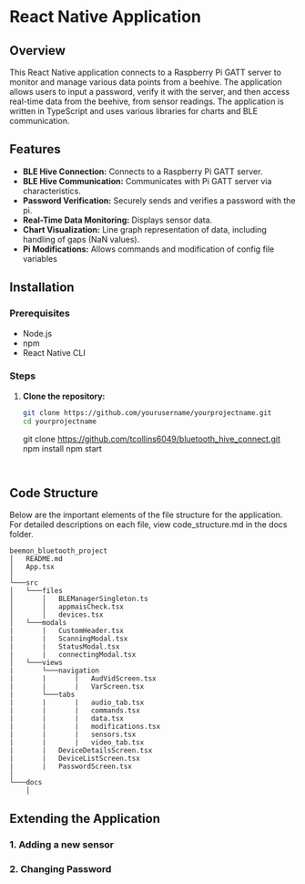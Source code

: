 # React Native Application

## Overview

This React Native application connects to a Raspberry Pi GATT server to monitor and manage various data points from a beehive. The application allows users to input a password, verify it with the server, and then access real-time data from the beehive, from sensor readings. The application is written in TypeScript and uses various libraries for charts and BLE communication.

## Features

- **BLE Hive Connection:** Connects to a Raspberry Pi GATT server.
- **BLE Hive Communication:** Communicates with Pi GATT server via characteristics.
- **Password Verification:** Securely sends and verifies a password with the pi.
- **Real-Time Data Monitoring:** Displays sensor data.
- **Chart Visualization:** Line graph representation of data, including handling of gaps (NaN values).
- **Pi Modifications:** Allows commands and modification of config file variables

## Installation

### Prerequisites

- Node.js
- npm
- React Native CLI

### Steps
1. **Clone the repository:**
   ```bash
   git clone https://github.com/yourusername/yourprojectname.git
   cd yourprojectname
   ```
   git clone https://github.com/tcollins6049/bluetooth_hive_connect.git
   npm install
   npm start
   ```
   

## Code Structure
Below are the important elements of the file structure for the application. For detailed descriptions on each file, view code_structure.md in the docs folder.
```
beemon_bluetooth_project
│   README.md
│   App.tsx   
│
└───src
│   └───files
│       │   BLEManagerSingleton.ts
│       │   appmaisCheck.tsx
│       │   devices.tsx
│   └───modals
|       |   CustomHeader.tsx
|       |   ScanningModal.tsx
|       |   StatusModal.tsx
|       |   connectingModal.tsx
│   └───views
|       └───navigation
|       |       |   AudVidScreen.tsx
|       |       |   VarScreen.tsx
|       └───tabs
|       |       |   audio_tab.tsx
|       |       |   commands.tsx
|       |       |   data.tsx
|       |       |   modifications.tsx
|       |       |   sensors.tsx
|       |       |   video_tab.tsx
|       |   DeviceDetailsScreen.tsx
|       |   DeviceListScreen.tsx
|       |   PasswordScreen.tsx
│   
└───docs
    │   
```

## Extending the Application
### 1. Adding a new sensor

### 2. Changing Password


